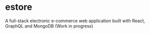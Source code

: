# estore
A full-stack electronic e-commerce web application built with React, GraphQL and MongoDB
(Work in progress) 
